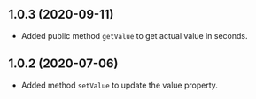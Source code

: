 ## 1.0.3 (2020-09-11)

* Added public method `getValue` to get actual value in seconds.

## 1.0.2 (2020-07-06)

* Added method `setValue` to update the value property.
